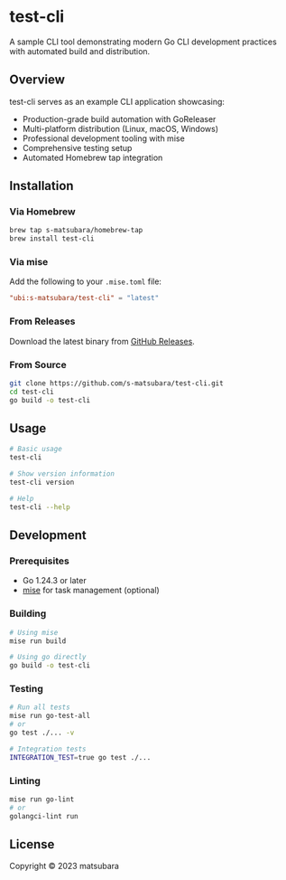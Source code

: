 # test-cli

A sample CLI tool demonstrating modern Go CLI development practices with automated build and distribution.

## Overview

test-cli serves as an example CLI application showcasing:
- Production-grade build automation with GoReleaser
- Multi-platform distribution (Linux, macOS, Windows)
- Professional development tooling with mise
- Comprehensive testing setup
- Automated Homebrew tap integration

## Installation

### Via Homebrew
```bash
brew tap s-matsubara/homebrew-tap
brew install test-cli
```

### Via mise
Add the following to your `.mise.toml` file:
```toml
"ubi:s-matsubara/test-cli" = "latest"
```

### From Releases
Download the latest binary from [GitHub Releases](https://github.com/s-matsubara/test-cli/releases).

### From Source
```bash
git clone https://github.com/s-matsubara/test-cli.git
cd test-cli
go build -o test-cli
```

## Usage

```bash
# Basic usage
test-cli

# Show version information
test-cli version

# Help
test-cli --help
```

## Development

### Prerequisites
- Go 1.24.3 or later
- [mise](https://mise.jdx.dev/) for task management (optional)

### Building
```bash
# Using mise
mise run build

# Using go directly
go build -o test-cli
```

### Testing
```bash
# Run all tests
mise run go-test-all
# or
go test ./... -v

# Integration tests
INTEGRATION_TEST=true go test ./...
```

### Linting
```bash
mise run go-lint
# or
golangci-lint run
```

## License

Copyright © 2023 matsubara
